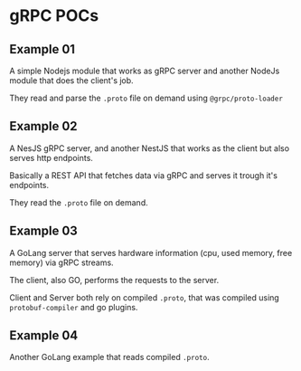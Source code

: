 # gRPC POCs

## Example 01

A simple Nodejs module that works as gRPC server and another NodeJs module that does the client's job.

They read and parse the `.proto` file on demand using `@grpc/proto-loader`


## Example 02

A NesJS gRPC server, and another NestJS that works as the client but also serves http endpoints.

Basically a REST API that fetches data via gRPC and serves it trough it's endpoints.

They read the `.proto` file on demand.

## Example 03

A GoLang server that serves hardware information (cpu, used memory, free memory) via gRPC streams.

The client, also GO, performs the requests to the server.

Client and Server both rely on compiled `.proto`, that was compiled using `protobuf-compiler` and go plugins.


## Example 04

Another GoLang example that reads compiled `.proto`.